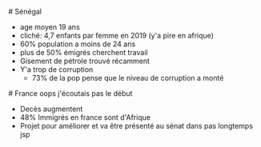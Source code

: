 # Sénégal

- age moyen 19 ans
- cliché: 4,7 enfants par femme en 2019 (y'a pire en afrique)
- 60% population a moins de 24 ans
- plus de 50% émigrés cherchent travail
- Gisement de pétrole trouvé récamment
- Y'a trop de corruption
    - 73% de la pop pense que le niveau de corruption a monté

# France
oops j'écoutais pas le début

- Decès augmentent
- 48% Immigrés en france sont d'Afrique
- Projet pour améliorer et va être présenté au sénat dans pas longtemps jsp
